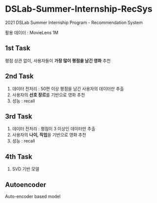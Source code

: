# DSLab-Summer-Internship-RecSys
2021 DSLab Summer Internship Program - Recommendation System

활용 데이터 : MovieLens 1M

## 1st Task
평점 상관 없이, 사용자들이 **가장 많이 평점을 남긴 영화** 추천

## 2nd Task
1. 데이터 전처리 : 50편 이상 평점을 남긴 사용자의 데이터만 추출
2. 사용자의 **선호 장르**를 기반으로 영화 추천
3. 성능 : recall

## 3rd Task
1. 데이터 전처리 : 평점이 3 이상인 데이터만 추출
2. 사용자의 **나이, 직업**을 기반으로 영화 추천
3. 성능 : recall

## 4th Task
1. SVD 기반 모델

## Autoencoder
Auto-encoder based model
